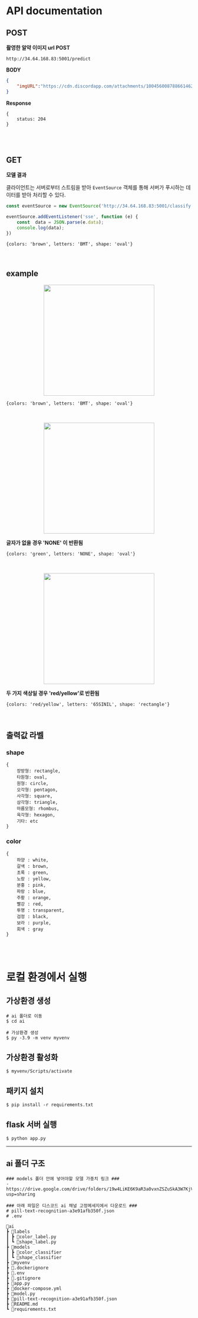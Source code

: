 # API documentation

## POST

**촬영한 알약 이미지 url POST**
```
http://34.64.168.83:5001/predict
```
**BODY**
```json
{  
	"imgURL":"https://cdn.discordapp.com/attachments/1004560087886614620/1015072060688576533/20220902_103331.jpg"
}
```
**Response** 
```
{
	status: 204
}
```

<br/>
<br/>

## GET
**모델 결과**

클라이언트는 서버로부터 스트림을 받아 `EventSource` 객체를 통해 서버가 푸시하는 데이터를 받아 처리할 수 있다.

```js
const eventSource = new EventSource('http://34.64.168.83:5001/classify')

eventSource.addEventListener('sse', function (e) {
	const  data = JSON.parse(e.data);
	console.log(data);
})
```

```
{colors: 'brown', letters: 'BMT', shape: 'oval'}
```

<br/>

## example

<p align="center"><img  src="https://cdn.discordapp.com/attachments/1004560087886614620/1015069980682895441/20220902_102301.jpg"  width="300"></p>

```
{colors: 'brown', letters: 'BMT', shape: 'oval'}
```

<br/>

<p align="center"><img  src="https://cdn.discordapp.com/attachments/1004560087886614620/1015071710766170122/20220902_102945.jpg"  width="300"></p>

**글자가 없을 경우 'NONE' 이 반환됨**

```
{colors: 'green', letters: 'NONE', shape: 'oval'}
```

<br/>

<p align="center"><img  src="https://cdn.discordapp.com/attachments/977566878522294312/1019989326936952943/unknown.png"  width="300"></p>

**두 가지 색상일 경우 'red/yellow'로 반환됨**

```
{colors: 'red/yellow', letters: '65SINIL', shape: 'rectangle'}
```

<br/>

## 출력값 라벨

### shape
```
{
	장방형: rectangle, 
	타원형: oval,
	원형: circle, 
	오각형: pentagon, 
	사각형: square, 
	삼각형: triangle, 
	마름모형: rhombus, 
	육각형: hexagon, 
	기타: etc
}
```

### color

```
{
	하양 : white,
	갈색 : brown, 
	초록 : green, 
	노랑 : yellow, 
	분홍 : pink, 
	파랑 : blue, 
	주황 : orange, 
	빨강 : red, 
	투명 : transparent, 
	검정 : black, 
	보라 : purple, 
	회색 : gray
}
```

<br/>
<br/>


# 로컬 환경에서 실행

## 가상환경 생성
```
# ai 폴더로 이동
$ cd ai

# 가상환경 생성
$ py -3.9 -m venv myvenv
```

## 가상환경 활성화
```
$ myvenv/Scripts/activate
```

## 패키지 설치
```
$ pip install -r requirements.txt
```

## flask 서버 실행
```
$ python app.py
```

-------

## ai 폴더 구조

```
### models 폴더 안에 넣어야할 모델 가중치 링크 ###
- https://drive.google.com/drive/folders/19w4LiKE6K9aR3a0vxnZSZuSkA3W7KjVP?usp=sharing

### 아래 파일은 디스코드 ai 채널 고정메세지에서 다운로드 ###
# pill-text-recognition-a3e91afb350f.json 
# .env
```

```
📂ai
┣ 📂labels
┃ ┣ 📃color_label.py
┃ ┗ 📃shape_label.py
┣ 📂models
┃ ┣ 📂color_classifier
┃ ┗ 📂shape_classifier
┣ 📂myvenv
┣ 📃.dockerignore
┣ 📃.env
┣ 📃.gitignore
┣ 📃app.py
┣ 📃docker-compose.yml
┣ 📃model.py
┣ 📃pill-text-recognition-a3e91afb350f.json
┣ 📃README.md
┗ 📃requirements.txt
```

